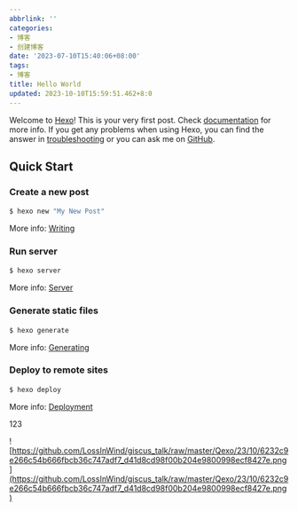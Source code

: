 ```yaml
---
abbrlink: ''
categories:
- 博客
- 创建博客
date: '2023-07-10T15:40:06+08:00'
tags:
- 博客
title: Hello World
updated: 2023-10-10T15:59:51.462+8:0
---
```

Welcome to [Hexo](https://hexo.io/)! This is your very first post. Check [documentation](https://hexo.io/docs/) for more info. If you get any problems when using Hexo, you can find the answer in [troubleshooting](https://hexo.io/docs/troubleshooting.html) or you can ask me on [GitHub](https://github.com/hexojs/hexo/issues).

## Quick Start

### Create a new post

```bash
$ hexo new "My New Post"
```

More info: [Writing](https://hexo.io/docs/writing.html)

### Run server

```bash
$ hexo server
```

More info: [Server](https://hexo.io/docs/server.html)

### Generate static files

```bash
$ hexo generate
```

More info: [Generating](https://hexo.io/docs/generating.html)

### Deploy to remote sites

```bash
$ hexo deploy
```

More info: [Deployment](https://hexo.io/docs/one-command-deployment.html)

123

![https://github.com/LossInWind/giscus_talk/raw/master/Qexo/23/10/6232c9e266c54b666fbcb36c747adf7_d41d8cd98f00b204e9800998ecf8427e.png](https://github.com/LossInWind/giscus_talk/raw/master/Qexo/23/10/6232c9e266c54b666fbcb36c747adf7_d41d8cd98f00b204e9800998ecf8427e.png)

